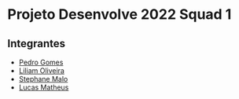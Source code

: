 # Projeto Desenvolve 2022 Squad 1

## Integrantes
- [Pedro Gomes](https://github.com/pgomesdev)
- [Liliam Oliveira](https://github.com/Liliam-Oliveira)
- [Stephane Malo](https://github.com/gstephanie)
- [Lucas Matheus](https://github.com/LucasMatheus12 )
